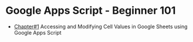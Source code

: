# Google Apps Script - Beginner 101

- [Chapter#1](Chapter#1.md) Accessing and Modifying Cell Values in Google Sheets using Google Apps Script